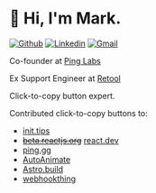 # 👋 Hi, I'm Mark.

[![Github](https://img.shields.io/badge/-Github-000?style=flat&logo=Github&logoColor=white)](https://github.com/markflorkowski) [![Linkedin](https://img.shields.io/badge/-LinkedIn-blue?style=flat&logo=Linkedin&logoColor=white)](https://www.linkedin.com/in/mark-r-florkowski) [![Gmail](https://img.shields.io/badge/-Gmail-c14438?style=flat&logo=Gmail&logoColor=white)](mailto:mark.florkowski+gh@gmail.com)

Co-founder at [Ping Labs](https://ping.gg)

Ex Support Engineer at [Retool](https://retool.com)

Click-to-copy button expert.

Contributed click-to-copy buttons to:

- [init.tips](https://init.tips)
- ~~[beta.reactjs.org](https://beta.reactjs.org/learn/start-a-new-react-project)~~ [react.dev](https://react.dev/learn/start-a-new-react-project)
- [ping.gg](https://ping.gg)
- [AutoAnimate](https://auto-animate.formkit.com/)
- [Astro.build](https://astro.build)
- [webhookthing](https://webhookthing.com)

